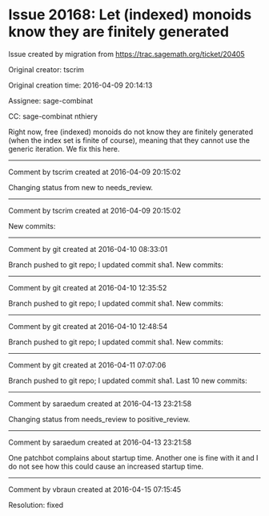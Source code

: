 # Issue 20168: Let (indexed) monoids know they are finitely generated

Issue created by migration from https://trac.sagemath.org/ticket/20405

Original creator: tscrim

Original creation time: 2016-04-09 20:14:13

Assignee: sage-combinat

CC:  sage-combinat nthiery

Right now, free (indexed) monoids do not know they are finitely generated (when the index set is finite of course), meaning that they cannot use the generic iteration. We fix this here.


---

Comment by tscrim created at 2016-04-09 20:15:02

Changing status from new to needs_review.


---

Comment by tscrim created at 2016-04-09 20:15:02

New commits:


---

Comment by git created at 2016-04-10 08:33:01

Branch pushed to git repo; I updated commit sha1. New commits:


---

Comment by git created at 2016-04-10 12:35:52

Branch pushed to git repo; I updated commit sha1. New commits:


---

Comment by git created at 2016-04-10 12:48:54

Branch pushed to git repo; I updated commit sha1. New commits:


---

Comment by git created at 2016-04-11 07:07:06

Branch pushed to git repo; I updated commit sha1. Last 10 new commits:


---

Comment by saraedum created at 2016-04-13 23:21:58

Changing status from needs_review to positive_review.


---

Comment by saraedum created at 2016-04-13 23:21:58

One patchbot complains about startup time. Another one is fine with it and I do not see how this could cause an increased startup time.


---

Comment by vbraun created at 2016-04-15 07:15:45

Resolution: fixed
